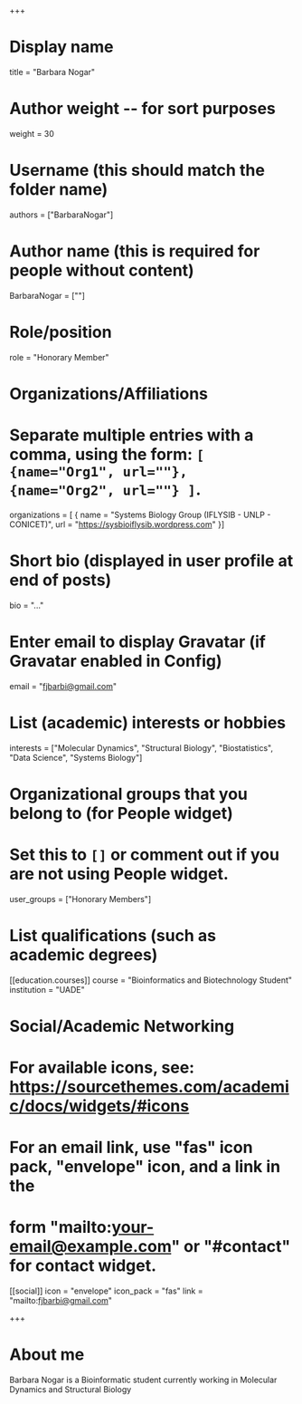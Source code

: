 +++
# Display name
title = "Barbara Nogar"

# Author weight -- for sort purposes
weight = 30

# Username (this should match the folder name)
authors = ["BarbaraNogar"]

# Author name (this is required for people without content)
BarbaraNogar = [""]

# Role/position
role = "Honorary Member"

# Organizations/Affiliations
#   Separate multiple entries with a comma, using the form: `[ {name="Org1", url=""}, {name="Org2", url=""} ]`.
organizations = [ { name = "Systems Biology Group (IFLYSIB - UNLP - CONICET)", url = "https://sysbioiflysib.wordpress.com" }]

# Short bio (displayed in user profile at end of posts)
bio = "..."

# Enter email to display Gravatar (if Gravatar enabled in Config)
email = "fjbarbi@gmail.com"

# List (academic) interests or hobbies
interests = ["Molecular Dynamics", "Structural Biology", "Biostatistics", "Data Science", "Systems Biology"]

# Organizational groups that you belong to (for People widget)
#   Set this to `[]` or comment out if you are not using People widget.
user_groups = ["Honorary Members"] 

# List qualifications (such as academic degrees)
[[education.courses]]
  course = "Bioinformatics and Biotechnology Student"
  institution = "UADE"


# Social/Academic Networking
# For available icons, see: https://sourcethemes.com/academic/docs/widgets/#icons
#   For an email link, use "fas" icon pack, "envelope" icon, and a link in the
#   form "mailto:your-email@example.com" or "#contact" for contact widget.

[[social]]
  icon = "envelope"
  icon_pack = "fas"
  link = "mailto:fjbarbi@gmail.com"

+++

# About me 

Barbara Nogar is a Bioinformatic student currently working in Molecular Dynamics and Structural Biology